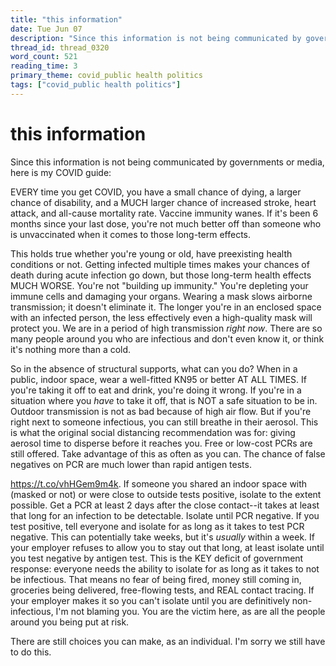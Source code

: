 ```yaml
---
title: "this information"
date: Tue Jun 07
description: "Since this information is not being communicated by governments or media, here is my COVID guide: EVERY time you get COVID, you have a small chance of dying, a..."
thread_id: thread_0320
word_count: 521
reading_time: 3
primary_theme: covid_public health politics
tags: ["covid_public health politics"]
---
```


# this information

Since this information is not being communicated by governments or media, here is my COVID guide:

EVERY time you get COVID, you have a small chance of dying, a larger chance of disability, and a MUCH larger chance of increased stroke, heart attack, and all-cause mortality rate. Vaccine immunity wanes. If it's been 6 months since your last dose, you're not much better off than someone who is unvaccinated when it comes to those long-term effects.

This holds true whether you're young or old, have preexisting health conditions or not. Getting infected multiple times makes your chances of death during acute infection go down, but those long-term health effects MUCH WORSE. You're not "building up immunity." You're depleting your immune cells and damaging your organs. Wearing a mask slows airborne transmission; it doesn't eliminate it. The longer you're in an enclosed space with an infected person, the less effectively even a high-quality mask will protect you. We are in a period of high transmission *right now*. There are so many people around you who are infectious and don't even know it, or think it's nothing more than a cold.

So in the absence of structural supports, what can you do? When in a public, indoor space, wear a well-fitted KN95 or better AT ALL TIMES. If you're taking it off to eat and drink, you're doing it wrong. If you're in a situation where you *have* to take it off, that is NOT a safe situation to be in. Outdoor transmission is not as bad because of high air flow. But if you're right next to someone infectious, you can still breathe in their aerosol. This is what the original social distancing recommendation was for: giving aerosol time to disperse before it reaches you. Free or low-cost PCRs are still offered. Take advantage of this as often as you can. The chance of false negatives on PCR are much lower than rapid antigen tests.

https://t.co/vhHGem9m4k. If someone you shared an indoor space with (masked or not) or were close to outside tests positive, isolate to the extent possible. Get a PCR at least 2 days after the close contact--it takes at least that long for an infection to be detectable. Isolate until PCR negative. If you test positive, tell everyone and isolate for as long as it takes to test PCR negative. This can potentially take weeks, but it's *usually* within a week. If your employer refuses to allow you to stay out that long, at least isolate until you test negative by antigen test. This is the KEY deficit of government response: everyone needs the ability to isolate for as long as it takes to not be infectious. That means no fear of being fired, money still coming in, groceries being delivered, free-flowing tests, and REAL contact tracing. If your employer makes it so you can't isolate until you are definitively non-infectious, I'm not blaming you. You are the victim here, as are all the people around you being put at risk.

There are still choices you can make, as an individual. I'm sorry we still have to do this.